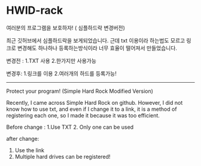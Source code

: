 # HWID-rack
여러분의 프로그램을 보호하자! ( 심플하드락 변경버전)

최근 깃허브에서 심플하드락을 보게되었습니다.
근데 txt 이용이라 하는법도 모르고 링크로 변경해도 하나하나 등록하는방식이라 너무 효율이 떨어져서 만들었습니다.

변경전 :
1.TXT 사용
2.한가지만 사용가능

변경후:
1.링크를 이용
2.여러개의 하드를 등록가능!

----------------------------------------------------------------------------------

Protect your program! (Simple Hard Rock Modified Version)

Recently, I came across Simple Hard Rock on github.
However, I did not know how to use txt, and even if I change it to a link, it is a method of registering each one, so I made it because it was too efficient.

Before change :
1.Use TXT
2. Only one can be used

after change:
1. Use the link
2. Multiple hard drives can be registered!
